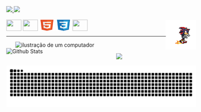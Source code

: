 <!---Header---->
<a href="github.io/Peziiim">
<img height="180em" src="https://github-readme-stats.vercel.app/api?username=Peziiim&hide=prs,issues&show_icons=true&theme=transparent"/>
<img height="180em" src="https://github-readme-stats.vercel.app/api/top-langs/?username=Peziiim&layout=compact&langs_count=16&theme=transparent"/>
</div>

<!---Languages---->
<div dir="auto"><br>
<img align="center"  height="30" width="40" src="https://cdn.jsdelivr.net/gh/devicons/devicon@latest/icons/java/java-plain.svg" style="max-width: 100%;"></a>
 <img align="center" height="30" width="40" src="https://cdn.jsdelivr.net/gh/devicons/devicon@latest/icons/javascript/javascript-plain.svg" style="max-width: 100%;">
<img align="center" height="30" width="40" src="https://raw.githubusercontent.com/devicons/devicon/master/icons/html5/html5-original.svg" style="max-width: 100%;">
<img align="center" height="30" width="40" src="https://raw.githubusercontent.com/devicons/devicon/master/icons/css3/css3-original.svg" style="max-width: 100%;">
 <img align="center" height="30" width="40" src="https://cdn.jsdelivr.net/gh/devicons/devicon@latest/icons/cplusplus/cplusplus-plain.svg"  style="max-width: 100%;">
  <img align="right" height="80" src="./shadow.gif">
</div>
  <hr>
<div>
<img src="https://raw.githubusercontent.com/MicaelliMedeiros/micaellimedeiros/master/image/computer-illustration.png" alt="ilustração de um computador" min-width="400px" max-width="400px" width="400px" align="right">
    <td>
      <br />
      <img
        align="left"
        src="https://github-readme-streak-stats.herokuapp.com/?user=Peziiim&theme=dark&hide_border=false"
        alt="Github Stats"
      />
    </td>  
</div>
  <div>
  <p align="center">
  <a
    href="https://github.com/ryo-ma/github-profile-trophy"
    title="repositório de troféus"
  >
    <img
      width="800"
      src="https://github-profile-trophy.vercel.app/?username=Peziiim&column=8&theme=darkhub&no-frame=true&no-bg=true"
    />
  </a>
</p>
  
  </div>
</div>

<p align="left"> 
<picture>
  <source media="(prefers-color-scheme: dark)" srcset="https://raw.githubusercontent.com/Peziiim/Peziiim/output/github-contribution-grid-snake-dark.svg">
  <source media="(prefers-color-scheme: light)" srcset="https://raw.githubusercontent.com/Peziiim/Peziiim/output/github-contribution-grid-snake.svg">
  <img alt="github contribution grid snake animation" src="https://raw.githubusercontent.com/Peziiim/Peziiim/output/github-contribution-grid-snake.svg">
</picture>

